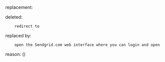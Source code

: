 replacement:

deleted:

		redirect to

replaced by:

		open the Sendgrid.com web interface where you can login and open

reason: ()

